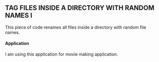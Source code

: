 ## TAG FILES INSIDE A DIRECTORY WITH RANDOM NAMES I

This piece of code renames all files inside a directory with random file names. 

#### Application 
  
  I am using this application for movie making application.



